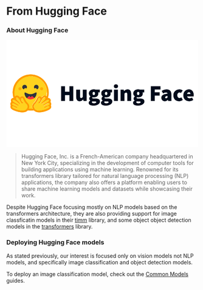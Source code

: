 # From Hugging Face

### About Hugging Face

![](../../.gitbook/assets/hugging-face-vector-logo.png)

> Hugging Face, Inc. is a French-American company headquartered in New York City, specializing in the development of computer tools for building applications using machine learning. Renowned for its transformers library tailored for natural language processing (NLP) applications, the company also offers a platform enabling users to share machine learning models and datasets while showcasing their work.

Despite Hugging Face focusing mostly on NLP models based on the transformers architecture, they are also providing support for image classficatin models in their [timm](https://huggingface.co/docs/timm/en/index) library, and some object object detection models in the [transformers](https://huggingface.co/docs/transformers/en/index) library.

### Deploying Hugging Face models

As stated previously, our interest is focused only on vision models not NLP models, and specifically image classification and object detection models.

To deploy an image classification model, check out the [Common Models](common-models.md) guides.

